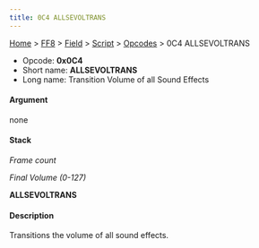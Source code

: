 ```yaml
---
title: 0C4 ALLSEVOLTRANS
---
```


[Home](Main%20Page.md) > [FF8](FF8.md) > [Field](FF8/Field.md) > [Script](FF8/Field/Script.md) > [Opcodes](FF8/Field/Script/Opcodes.md) > 0C4 ALLSEVOLTRANS

-   Opcode: **0x0C4**
-   Short name: **ALLSEVOLTRANS**
-   Long name: Transition Volume of all Sound Effects

#### Argument

none

#### Stack

  
*Frame count*

*Final Volume (0-127)*

**ALLSEVOLTRANS**

#### Description

Transitions the volume of all sound effects.
